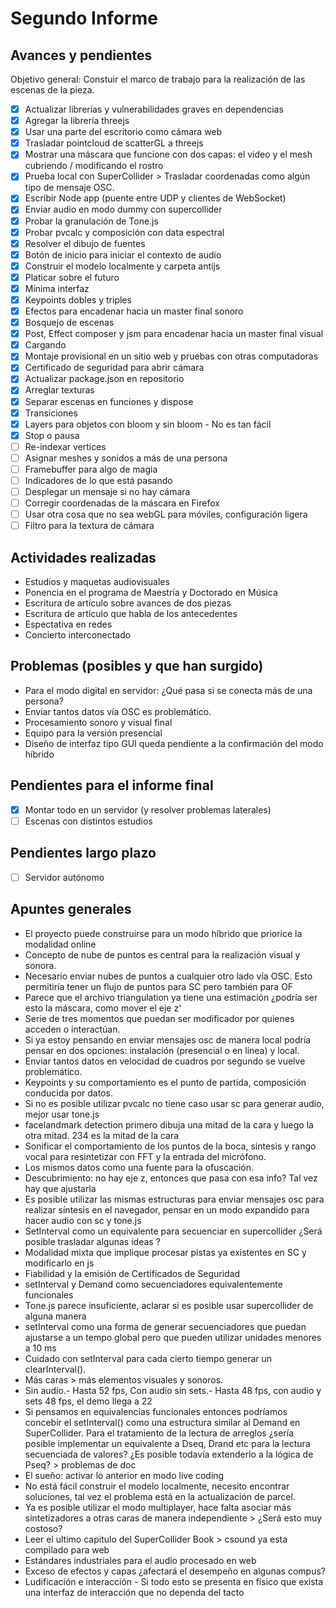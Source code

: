 # Segundo Informe

## Avances y pendientes

Objetivo general: Constuir el marco de trabajo para la realización de las escenas de la pieza. 

- [x] Actualizar librerías y vulnerabilidades graves en dependencias
- [x] Agregar la librería threejs
- [x] Usar una parte del escritorio como cámara web
- [x] Trasladar pointcloud de scatterGL a threejs
- [x] Mostrar una máscara que funcione con dos capas: el video y el mesh cubriendo / modificando el rostro 
- [x] Prueba local con SuperCollider > Trasladar coordenadas como algún tipo de mensaje OSC.
- [x] Escribir Node app (puente entre UDP y clientes de WebSocket)
- [x] Enviar audio en modo dummy con supercollider
- [x] Probar la granulación de Tone.js
- [x] Probar pvcalc y composición con data espectral 
- [x] Resolver el dibujo de fuentes
- [x] Botón de inicio para iniciar el contexto de audio
- [x] Construir el modelo localmente y carpeta antijs
- [x] Platicar sobre el futuro
- [x] Mínima interfaz 
- [x] Keypoints dobles y triples
- [x] Efectos para encadenar hacia un master final sonoro
- [x] Bosquejo de escenas
- [x] Post, Effect composer y jsm para encadenar hacia un master final visual
- [x] Cargando
- [x] Montaje provisional en un sitio web y pruebas con otras computadoras
- [x] Certificado de seguridad para abrir cámara
- [x] Actualizar package.json en repositorio 
- [x] Arreglar texturas
- [x] Separar escenas en funciones y dispose
- [x] Transiciones
- [x] Layers para objetos con bloom y sin bloom - No es tan fácil
- [x] Stop o pausa
- [ ] Re-indexar vertices 
- [ ] Asignar meshes y sonidos a más de una persona 
- [ ] Framebuffer para algo de magia 
- [ ] Indicadores de lo que está pasando  
- [ ] Desplegar un mensaje si no hay cámara
- [ ] Corregir coordenadas de la máscara en Firefox
- [ ] Usar otra cosa que no sea webGL para móviles, configuración ligera  
- [ ] Filtro para la textura de cámara

## Actividades realizadas

- Estudios y maquetas audiovisuales 
- Ponencia en el programa de Maestría y Doctorado en Música
- Escritura de artículo sobre avances de dos piezas
- Escritura de artículo que habla de los antecedentes
- Espectativa en redes
- Concierto interconectado

## Problemas (posibles y que han surgido) 

- Para el modo digital en servidor: ¿Qué pasa si se conecta más de una persona? 
- Enviar tantos datos vía OSC es problemático.
- Procesamiento sonoro y visual final
- Equipo para la versión presencial
- Diseño de interfaz tipo GUI queda pendiente a la confirmación del modo híbrido

## Pendientes para el informe final

- [x] Montar todo en un servidor (y resolver problemas laterales) 
- [ ] Escenas con distintos estudios 

## Pendientes largo plazo

- [ ] Servidor autónomo 

## Apuntes generales

- El proyecto puede construirse para un modo híbrido que priorice la modalidad online 
- Concepto de nube de puntos es central para la realización visual y sonora.
- Necesario enviar nubes de puntos a cualquier otro lado vía OSC. Esto permitiría tener un flujo de puntos para SC pero también para OF
- Parece que el archivo triangulation ya tiene una estimación ¿podría ser esto la máscara, como mover el eje z'
- Serie de tres momentos que puedan ser modificador por quienes acceden o interactúan.
- Si ya estoy pensando en enviar mensajes osc de manera local podría pensar en dos opciones: instalación (presencial o en línea) y local.
- Enviar tantos datos en velocidad de cuadros por segundo se vuelve problemático.
- Keypoints y su comportamiento es el punto de partida, composición conducida por datos.
- Si no es posible utilizar pvcalc no tiene caso usar sc para generar audio, mejor usar tone.js
- facelandmark detection primero dibuja una mitad de la cara y luego la otra mitad. 234 es la mitad de la cara
- Sonificar el comportamiento de los puntos de la boca, sintesis y rango vocal para resintetizar con FFT y la entrada del micrófono.
- Los mismos datos como una fuente para la ofuscación.
- Descubrimiento: no hay eje z, entonces que pasa con esa info? Tal vez hay que ajustarla
- Es posible utilizar las mismas estructuras para enviar mensajes osc para realizar síntesis en el navegador, pensar en un modo expandido para hacer audio con sc y tone.js
- SetInterval como un equivalente para secuenciar en supercollider ¿Será posible trasladar algunas ideas ?
- Modalidad mixta que implique procesar pistas ya existentes en SC y modificarlo en js
- Fiabilidad y la emisión de Certificados de Seguridad
- setInterval y Demand como secuenciadores equivalentemente funcionales
- Tone.js parece insuficiente, aclarar si es posible usar supercollider de alguna manera
- setInterval como una forma de generar secuenciadores que puedan ajustarse a un tempo global pero que pueden utilizar unidades menores a 10 ms
- Cuidado con setInterval para cada cierto tiempo generar un clearInterval().
- Más caras > más elementos visuales y sonoros.
- Sin audio.- Hasta 52 fps, Con audio sin sets.- Hasta 48 fps, con audio y sets 48 fps, el demo llega a 22
- Si pensamos en equivalencias funcionales entonces podríamos concebir el setInterval() como una estructura similar al Demand en SuperCollider. Para el tratamiento de la lectura de arreglos ¿sería posible implementar un equivalente a Dseq, Drand etc para la lectura secuenciada de valores? ¿Es posible todavía extenderlo a la lógica de Pseq? > problemas de doc
- El sueño: activar lo anterior en modo live coding
- No está fácil construir el modelo localmente, necesito encontrar soluciones, tal vez el problema está en la actualización de parcel.
- Ya es posible utilizar el modo multiplayer, hace falta asociar más sintetizadores a otras caras de manera independiente > ¿Será esto muy costoso?
- Leer el ultimo capitulo del SuperCollider Book > csound ya esta compilado para web
- Estándares industriales para el audio procesado en web
- Exceso de efectos y capas ¿afectará el desempeño en algunas compus?
- Ludificación e interacción - Si todo esto se presenta en físico que exista una interfaz de interacción que no dependa del tacto 